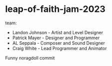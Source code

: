 # leap-of-faith-jam-2023

team:
- Landon Johnson - Artist and Level Designer
- Patrick Mayer - Designer and Programmer
- AL Seppala - Composer and Sound Designer
- Craig White - Lead Programmer and Animator

Funny noragdoll commit
